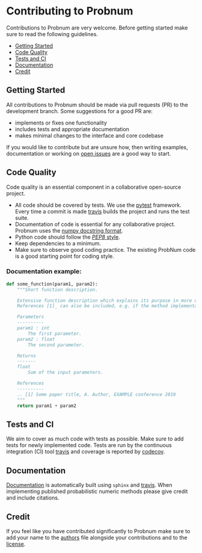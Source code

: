 # Contributing to Probnum

Contributions to Probnum are very welcome. Before getting started make sure to read the following guidelines.

* [Getting Started](#getting-started)
* [Code Quality](#code-quality)
* [Tests and CI](#tests-ci)
* [Documentation](#documentation)
* [Credit](#credit)

## <a id="getting-started">Getting Started</a>

All contributions to Probnum should be made via pull requests (PR) to the development branch. Some suggestions for a
good PR are:

- implements or fixes one functionality
- includes tests and appropriate documentation
- makes minimal changes to the interface and core codebase

If you would like to contribute but are unsure how, then writing examples, documentation or working on
[open issues](https://github.com/probabilistic-numerics/probnum/issues) are a good way to start.

## <a id="code-quality">Code Quality</a>

Code quality is an essential component in a collaborative open-source project.

- All code should be covered by tests. We use the [pytest](https://docs.pytest.org/) framework. Every time a commit is
made [travis](https://travis-ci.org/probabilistic-numerics/probnum) builds the project and runs the test suite.
- Documentation of code is essential for any collaborative project. Probnum uses the
[numpy docstring format](https://numpydoc.readthedocs.io/en/latest/format.html).
- Python code should follow the [*PEP8* style](https://www.python.org/dev/peps/pep-0008/).
- Keep dependencies to a minimum.
- Make sure to observe good coding practice. The existing ProbNum code is a good starting point for coding style.

### Documentation example:

```python
def some_function(param1, param2):
    """Short function description.

    Extensive function description which explains its purpose in more detail and may reference parameters or output.
    References [1]_ can also be included, e.g. if the method implementation is based on a paper.

    Parameters
    ----------
    param1 : int
        The first parameter.
    param2 : float
        The second parameter.

    Returns
    -------
    float
        Sum of the input parameters.

    References
    ----------
    .. [1] Some paper title, A. Author, EXAMPLE conference 2019
    """
    return param1 + param2
```

## <a name="tests-ci">Tests and CI</a>

We aim to cover as much code with tests as possible. Make sure to add tests for newly implemented code. Tests are run by
the continuous integration (CI) tool [travis](https://travis-ci.org/probabilistic-numerics/probnum) and coverage is reported by [codecov](https://codecov.io/github/probabilistic-numerics/probnum?branch=master).

## <a name="documentation">Documentation</a>

[Documentation](https://probabilistic-numerics.github.io/probnum/modules.html) is automatically built using `sphinx` and
[travis](https://travis-ci.org/probabilistic-numerics/probnum). When implementing published probabilistic numeric methods please give credit and include citations.


## <a name="credit">Credit</a>

If you feel like you have contributed significantly to Probnum make sure to add your name to the [authors](https://github.com/probabilistic-numerics/probnum/blob/master/AUTHORS.md)
file alongside your contributions and to the [license](https://github.com/probabilistic-numerics/probnum/blob/master/LICENSE.txt).
